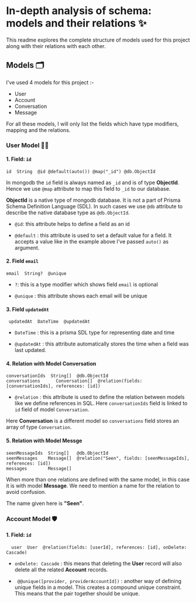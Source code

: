 # In-depth analysis of schema: models and their relations :sparkles:

This readme explores the complete structure of models used for this project along with their relations with each other.

## Models 🗂️

I've used 4 models for this project :-

-   User
-   Account
-   Conversation
-   Message

For all these models, I will only list the fields which have type modifiers, mapping and the relations.

### User Model 🧑‍💼

#### 1. Field: `id`

```prisma
id  String  @id @default(auto()) @map("_id") @db.ObjectId
```

In mongodb the `id` field is always named as `_id` and is of type **ObjectId**. Hence we use `@map` attribute to map this field to `_id` to our database.

**ObjectId** is a native type of mongodb database. It is not a part of Prisma Schema Definition Language (SDL). In such cases we use `@db` attribute to describe the native database type as `@db.ObjectId`.

-   `@id`: this attribute helps to define a field as an id

-   `@default` : this attribute is used to set a default value for a field. It accepts a value like in the example above I've passed `auto()` as argument.

#### 2. Field `email`

```prisma
email  String?  @unique
```

-   `?`: this is a type modifier which shows field `email` is optional

-   `@unique` : this attribute shows each email will be unique

#### 3. Field `updatedAt`

```prisma
 updatedAt  DateTime  @updatedAt
```

-   `DateTime` : this is a prisma SDL type for representing date and time

-   `@updatedAt` : this attribute automatically stores the time when a field was last updated.

#### 4. Relation with Model Conversation

```prisma
conversationIds  String[]  @db.ObjectId
conversations      Conversation[]  @relation(fields: [conversationIds], references: [id])
```

-   `@relation` : this attribute is used to define the relation between models like we define references in SQL. Here `conversationIds` field is linked to `id` field of model `Conversation`.

Here **Conversation** is a different model so `conversations` field stores an array of type `Conversation`.

#### 5. Relation with Model Messge

```prisma
seenMessageIds  String[]   @db.ObjectId
seenMessages    Message[]  @relation("Seen", fields: [seenMessageIds], references: [id])
messages        Message[]
```

When more than one relations are defined with the same model, in this case it is with model **Message**. We need to mention a name for the relation to avoid confusion.

The name given here is **"Seen"**.

### Account Model 🛡️

#### 1. Field: `id`

```prisma
  user  User  @relation(fields: [userId], references: [id], onDelete: Cascade)
```

-   `onDelete: Cascade` : this means that deleting the **User** record will also delete all the related **Account** records.

-   ` @@unique([provider, providerAccountId])` : another way of defining unique fields in a model. This creates a compound unique constraint. This means that the pair together should be unique.
